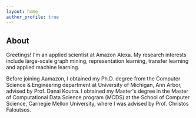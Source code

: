 ```yaml
---
layout: home
author_profile: true
---
```


About
------

Greetings! I'm an applied scientist at Amazon Alexa. My research interests include large-scale graph mining, representation learning, transfer learning and applied machine learning.

Before joining Aamazon, I obtained my Ph.D. degree from the Computer Science & Engineering department at University of Michigan, Ann Arbor, advised by Prof. Danai Koutra. I obtained my Master's degree in the Master of Computational Data Science program (MCDS) at the School of Computer Science, Carnegie Mellon University, where I was advised by Prof. Christos Faloutsos.